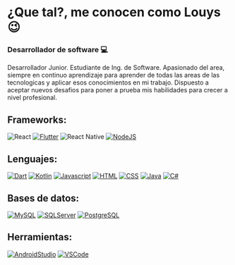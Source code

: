 # ¿Que tal?, me conocen como Louys 😉

### Desarrollador de software :computer:

Desarrollador Junior. Estudiante de Ing. de Software. Apasionado del area, siempre en continuo aprendizaje para aprender de todas las areas de las tecnologicas y aplicar esos conocimientos en mi trabajo. Dispuesto a aceptar nuevos desafios para poner a prueba mis habilidades para crecer a nivel profesional.

## Frameworks:
![React](https://img.shields.io/badge/react-%2320232a.svg?style=for-the-badge&logo=react&logoColor=%2361DAFB)
[![Flutter](https://img.shields.io/badge/Flutter-02569B?style=for-the-badge&logo=flutter&logoColor=white)]()
![React Native](https://img.shields.io/badge/react_native-%2320232a.svg?style=for-the-badge&logo=react&logoColor=%2361DAFB)
[![NodeJS](https://img.shields.io/badge/Node.js-43853D?style=for-the-badge&logo=node.js&logoColor=white)]()

## Lenguajes: 
[![Dart](https://img.shields.io/badge/Dart-0175C2?style=for-the-badge&logo=dart&logoColor=white)]()
[![Kotlin](https://img.shields.io/badge/Kotlin-0095D5?&style=for-the-badge&logo=kotlin&logoColor=white)]()
[![Javascript](https://img.shields.io/badge/JavaScript-F7DF1E?style=for-the-badge&logo=javascript&logoColor=black)]()
[![HTML](https://img.shields.io/badge/HTML5-E34F26?style=for-the-badge&logo=html5&logoColor=white)]()
[![CSS](https://img.shields.io/badge/CSS3-1572B6?style=for-the-badge&logo=css3&logoColor=white)]()
[![Java](https://img.shields.io/badge/Java-ED8B00?style=for-the-badge&logo=java&logoColor=white)]()
[![C#](https://img.shields.io/badge/C%23-239120?style=for-the-badge&logo=c-sharp&logoColor=white)]()

## Bases de datos: 
[![MySQL](https://img.shields.io/badge/MySQL-00000F?style=for-the-badge&logo=mysql&logoColor=white)]()
[![SQLServer](https://img.shields.io/badge/Microsoft_SQL_Server-CC2927?style=for-the-badge&logo=microsoft-sql-server&logoColor=white)]()
[![PostgreSQL](https://img.shields.io/badge/PostgreSQL-316192?style=for-the-badge&logo=postgresql&logoColor=white)]()

## Herramientas: 
[![AndroidStudio](https://img.shields.io/badge/Android_Studio-3DDC84?style=for-the-badge&logo=android-studio&logoColor=white)]()
[![VSCode](https://img.shields.io/badge/Visual_Studio_Code-0078D4?style=for-the-badge&logo=visual%20studio%20code&logoColor=white)]()



